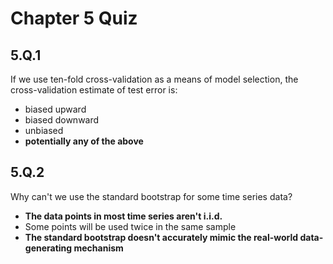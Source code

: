 # Chapter 5 Quiz

## 5.Q.1

If we use ten-fold cross-validation as a means of model selection, the cross-validation estimate of test error is:

- biased upward
- biased downward
- unbiased
- **potentially any of the above**

## 5.Q.2

Why can't we use the standard bootstrap for some time series data?

- **The data points in most time series aren't i.i.d.**
- Some points will be used twice in the same sample
- **The standard bootstrap doesn't accurately mimic the real-world data-generating mechanism**

